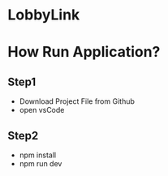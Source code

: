 # LobbyLink

# How Run Application?

## Step1

- Download Project File from Github
- open vsCode

## Step2

- npm install
- npm run dev
